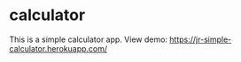 # calculator

This is a simple calculator app. View demo: https://jr-simple-calculator.herokuapp.com/
